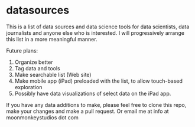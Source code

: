 datasources
===========

This is a list of data sources and data science tools for data scientists, data journalists and anyone else who is interested. I will progressively arrange this list in a more meaningful manner.

Future plans:

1. Organize better
2. Tag data and tools
3. Make searchable list (Web site)
4. Make mobile app (iPad) preloaded with the list, to allow touch-based exploration
5. Possibly have data visualizations of select data on the iPad app.

If you have any data additions to make, please feel free to clone this repo, make your changes and make a pull request. Or email me at info at moonmonkeystudios dot com
